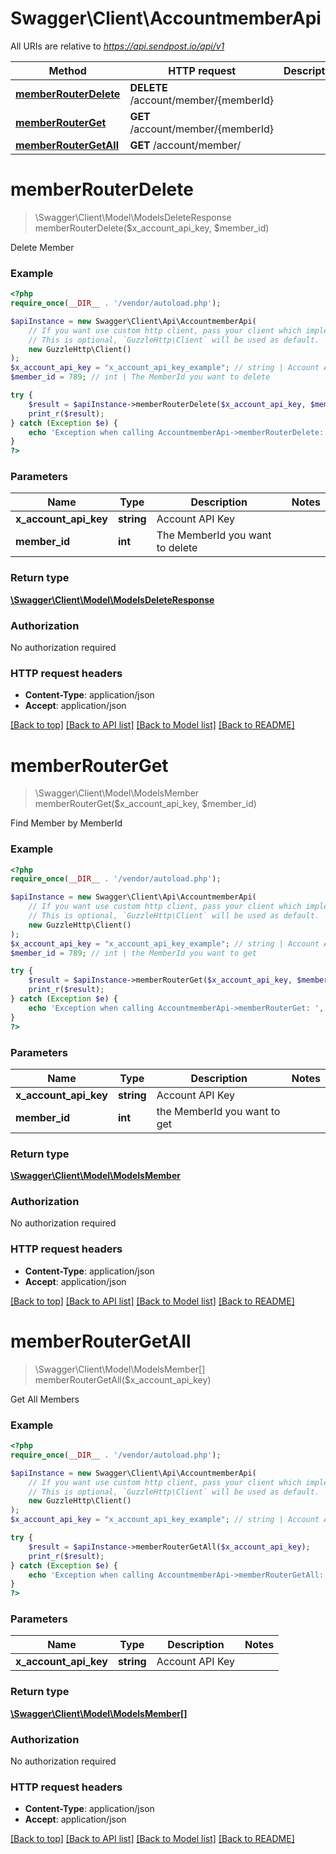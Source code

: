 # Swagger\Client\AccountmemberApi

All URIs are relative to *https://api.sendpost.io/api/v1*

Method | HTTP request | Description
------------- | ------------- | -------------
[**memberRouterDelete**](AccountmemberApi.md#memberRouterDelete) | **DELETE** /account/member/{memberId} | 
[**memberRouterGet**](AccountmemberApi.md#memberRouterGet) | **GET** /account/member/{memberId} | 
[**memberRouterGetAll**](AccountmemberApi.md#memberRouterGetAll) | **GET** /account/member/ | 


# **memberRouterDelete**
> \Swagger\Client\Model\ModelsDeleteResponse memberRouterDelete($x_account_api_key, $member_id)



Delete Member

### Example
```php
<?php
require_once(__DIR__ . '/vendor/autoload.php');

$apiInstance = new Swagger\Client\Api\AccountmemberApi(
    // If you want use custom http client, pass your client which implements `GuzzleHttp\ClientInterface`.
    // This is optional, `GuzzleHttp\Client` will be used as default.
    new GuzzleHttp\Client()
);
$x_account_api_key = "x_account_api_key_example"; // string | Account API Key
$member_id = 789; // int | The MemberId you want to delete

try {
    $result = $apiInstance->memberRouterDelete($x_account_api_key, $member_id);
    print_r($result);
} catch (Exception $e) {
    echo 'Exception when calling AccountmemberApi->memberRouterDelete: ', $e->getMessage(), PHP_EOL;
}
?>
```

### Parameters

Name | Type | Description  | Notes
------------- | ------------- | ------------- | -------------
 **x_account_api_key** | **string**| Account API Key |
 **member_id** | **int**| The MemberId you want to delete |

### Return type

[**\Swagger\Client\Model\ModelsDeleteResponse**](../Model/ModelsDeleteResponse.md)

### Authorization

No authorization required

### HTTP request headers

 - **Content-Type**: application/json
 - **Accept**: application/json

[[Back to top]](#) [[Back to API list]](../../README.md#documentation-for-api-endpoints) [[Back to Model list]](../../README.md#documentation-for-models) [[Back to README]](../../README.md)

# **memberRouterGet**
> \Swagger\Client\Model\ModelsMember memberRouterGet($x_account_api_key, $member_id)



Find Member by MemberId

### Example
```php
<?php
require_once(__DIR__ . '/vendor/autoload.php');

$apiInstance = new Swagger\Client\Api\AccountmemberApi(
    // If you want use custom http client, pass your client which implements `GuzzleHttp\ClientInterface`.
    // This is optional, `GuzzleHttp\Client` will be used as default.
    new GuzzleHttp\Client()
);
$x_account_api_key = "x_account_api_key_example"; // string | Account API Key
$member_id = 789; // int | the MemberId you want to get

try {
    $result = $apiInstance->memberRouterGet($x_account_api_key, $member_id);
    print_r($result);
} catch (Exception $e) {
    echo 'Exception when calling AccountmemberApi->memberRouterGet: ', $e->getMessage(), PHP_EOL;
}
?>
```

### Parameters

Name | Type | Description  | Notes
------------- | ------------- | ------------- | -------------
 **x_account_api_key** | **string**| Account API Key |
 **member_id** | **int**| the MemberId you want to get |

### Return type

[**\Swagger\Client\Model\ModelsMember**](../Model/ModelsMember.md)

### Authorization

No authorization required

### HTTP request headers

 - **Content-Type**: application/json
 - **Accept**: application/json

[[Back to top]](#) [[Back to API list]](../../README.md#documentation-for-api-endpoints) [[Back to Model list]](../../README.md#documentation-for-models) [[Back to README]](../../README.md)

# **memberRouterGetAll**
> \Swagger\Client\Model\ModelsMember[] memberRouterGetAll($x_account_api_key)



Get All Members

### Example
```php
<?php
require_once(__DIR__ . '/vendor/autoload.php');

$apiInstance = new Swagger\Client\Api\AccountmemberApi(
    // If you want use custom http client, pass your client which implements `GuzzleHttp\ClientInterface`.
    // This is optional, `GuzzleHttp\Client` will be used as default.
    new GuzzleHttp\Client()
);
$x_account_api_key = "x_account_api_key_example"; // string | Account API Key

try {
    $result = $apiInstance->memberRouterGetAll($x_account_api_key);
    print_r($result);
} catch (Exception $e) {
    echo 'Exception when calling AccountmemberApi->memberRouterGetAll: ', $e->getMessage(), PHP_EOL;
}
?>
```

### Parameters

Name | Type | Description  | Notes
------------- | ------------- | ------------- | -------------
 **x_account_api_key** | **string**| Account API Key |

### Return type

[**\Swagger\Client\Model\ModelsMember[]**](../Model/ModelsMember.md)

### Authorization

No authorization required

### HTTP request headers

 - **Content-Type**: application/json
 - **Accept**: application/json

[[Back to top]](#) [[Back to API list]](../../README.md#documentation-for-api-endpoints) [[Back to Model list]](../../README.md#documentation-for-models) [[Back to README]](../../README.md)

